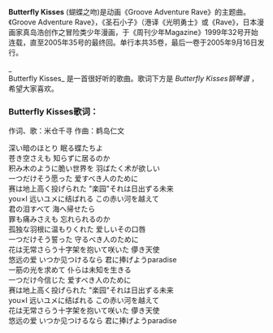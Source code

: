 

**Butterfly Kisses** (蝴蝶之吻)是动画《Groove Adventure Rave》的主题曲。《Groove Adventure
Rave》，《圣石小子》（港译《光明勇士》或《Rave》，日本漫画家真岛浩创作之冒险类少年漫画，于《周刊少年Magazine》1999年32号开始连载，直至2005年35号的最终回。单行本共35卷，最后一卷于2005年9月16日发行。

_  
Butterfly Kisses_ 是一首很好听的歌曲。歌词下方是 _Butterfly Kisses钢琴谱_ ，希望大家喜欢。

### Butterfly Kisses歌词：

作词、歌：米仓千寻 作曲：鹈岛仁文

深い暗のほとり 眠る蝶たちよ  
苍き空さえも 知らずに居るのか  
积み木のように脆い世界を 羽ばたく术が欲しい  
一つだけそう愿った 爱すべき人のために  
赛は地上高く投げられた "楽园"それは日出ずる未来  
you×I 远いユメに结ばれる この赤い河を越えて  
君の泪すべて 海へ帰せたら  
罪も痛みさえも 忘れられるのか  
孤独な羽根に温もりくれた 爱しいその口唇  
一つだけそう誓った 守るべき人のために  
花は无常さらう十字架を抱いて咲いた 儚き天使  
悠远の爱 いつか见つけるなら 君に捧げようparadise  
一筋の光を求めて 仆らは未知を生きる  
一つだけ今信じた 爱すべき人のために  
赛は地上高く投げられた "楽园"それは日出ずる未来  
you×I 远いユメに结ばれる この赤い河を越えて  
花は无常さらう十字架を抱いて咲いた 儚き天使  
悠远の爱 いつか见つけるなら 君に捧げようparadise

